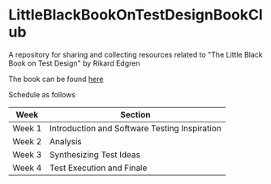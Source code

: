 # LittleBlackBookOnTestDesignBookClub
A repository for sharing and collecting resources related to "The Little Black Book on Test Design" by Rikard Edgren

The book can be found [here](http://www.thetesteye.com/papers/TheLittleBlackBookOnTestDesign.pdf)

Schedule as follows

| Week | Section|
|--------|---------------------------------------------
| Week 1 | Introduction and Software Testing Inspiration|
| Week 2 | Analysis|
| Week 3 | Synthesizing Test Ideas |
| Week 4 | Test Execution and Finale|
